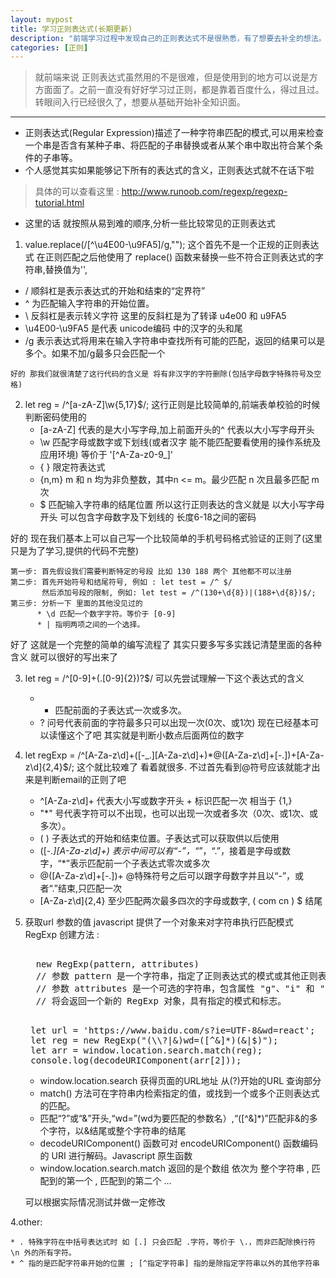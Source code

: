 ```yaml
---
layout: mypost
title: 学习正则表达式(长期更新)
description: "前端学习过程中发现自己的正则表达式不是很熟悉，有了想要去补全的想法。于是，便有了下面几条简单的总结。"
categories: [正则]
---
```




> 就前端来说 正则表达式虽然用的不是很难，但是使用到的地方可以说是方方面面了。之前一直没有好好学习过正则，都是靠着百度什么，得过且过。转眼间入行已经很久了，想要从基础开始补全知识面。

---

* 正则表达式(Regular Expression)描述了一种字符串匹配的模式,可以用来检查一个串是否含有某种子串、将匹配的子串替换或者从某个串中取出符合某个条件的子串等。
* 个人感觉其实如果能够记下所有的表达式的含义，正则表达式就不在话下啦

> 具体的可以查看这里 :  http://www.runoob.com/regexp/regexp-tutorial.html

* 这里的话 就按照从易到难的顺序,分析一些比较常见的正则表达式

 1. value.replace(/[^\u4E00-\u9FA5]/g,"");
    这个首先不是一个正规的正则表达式 在正则匹配之后他使用了 replace() 函数来替换一些不符合正则表达式的字符串,替换值为'',
   * / 顺斜杠是表示表达式的开始和结束的“定界符”
   * ^ 为匹配输入字符串的开始位置。
   * \ 反斜杠是表示转义字符 这里的反斜杠是为了转译 u4e00 和 u9FA5
   * \u4E00-\u9FA5 是代表 unicode编码 中的汉字的头和尾
   * /g 表示表达式将用来在输入字符串中查找所有可能的匹配，返回的结果可以是多个。如果不加/g最多只会匹配一个
   
    好的 那我们就很清楚了这行代码的含义是 将有非汉字的字符删除(包括字母数字特殊符号及空格)

 2. let reg = /^[a-zA-Z]\w{5,17}$/;
    这行正则是比较简单的,前端表单校验的时候判断密码使用的
    * [a-zA-Z] 代表的是大小写字母,加上前面开头的^ 代表以大小写字母开头
    * \w 匹配字母或数字或下划线(或者汉字 能不能匹配要看使用的操作系统及应用环境) 等价于 '[^A-Za-z0-9_]'
    * { } 限定符表达式
    * {n,m} m 和 n 均为非负整数，其中n <= m。最少匹配 n 次且最多匹配 m 次
    * $ 匹配输入字符串的结尾位置
    所以这行正则表达的含义就是 以大小写字母开头 可以包含字母数字及下划线的 长度6-18之间的密码

 好的 现在我们基本上可以自己写一个比较简单的手机号码格式验证的正则了(这里只是为了学习,提供的代码不完整)
    
    第一步: 首先假设我们需要判断特定的号段 比如 130 188 两个 其他都不可以注册
    第二步: 首先开始符号和结尾符号, 例如 : let test = /^ $/
           然后添加号段的限制, 例如: let test = /^(130+\d{8})|(188+\d{8})$/;
    第三步: 分析一下 里面的其他没见过的
          * \d 匹配一个数字字符。等价于 [0-9]
          * | 指明两项之间的一个选择。
    
   好了 这就是一个完整的简单的编写流程了  其实只要多写多实践记清楚里面的各种含义 就可以很好的写出来了

 3. let reg = /^[0-9]+(.[0-9]{2})?$/
    可以先尝试理解一下这个表达式的含义
    * +	匹配前面的子表达式一次或多次。
    * ? 问号代表前面的字符最多只可以出现一次(0次、或1次)
    现在已经基本可以读懂这个了吧 其实就是判断小数点后面两位的数字

 4. let regExp = /^[A-Za-z\d]+([-_.][A-Za-z\d]+)*@([A-Za-z\d]+[-.])+[A-Za-z\d]{2,4}$/;
    这个就比较难了 看着就很多. 不过首先看到@符号应该就能才出来是判断email的正则了吧
    * ^[A-Za-z\d]+ 代表大小写或数字开头 + 标识匹配一次 相当于 {1,}
    * "*" 号代表字符可以不出现，也可以出现一次或者多次（0次、或1次、或多次）。
    * ( ) 子表达式的开始和结束位置。子表达式可以获取供以后使用
    * ([-_.][A-Za-z\d]+) 表示中间可以有“-”，“_”，“.”，接着是字母或数字，“*”表示匹配前一个子表达式零次或多次
    * @([A-Za-z\d]+[-.])+ @特殊符号之后可以跟字母数字并且以“-”，或者“.”结束,只匹配一次
    * [A-Za-z\d]{2,4} 至少匹配两次最多四次的字母或数字, ( com cn ) $ 结尾

 5. 获取url 参数的值
    javascript 提供了一个对象来对字符串执行匹配模式 RegExp
    创建方法 :

    <pre>

      new RegExp(pattern, attributes)
      // 参数 pattern 是一个字符串，指定了正则表达式的模式或其他正则表达式。
      // 参数 attributes 是一个可选的字符串，包含属性 "g"、"i" 和 "m"，分别用于指定全局匹配、区分大小写的匹配和多行匹配。
      // 将会返回一个新的 RegExp 对象，具有指定的模式和标志。

    </pre>
    
    <pre>
     let url = 'https://www.baidu.com/s?ie=UTF-8&wd=react';
     let reg = new RegExp("(\\?|&)wd=([^&]*)(&|$)");
     let arr = window.location.search.match(reg);
     console.log(decodeURIComponent(arr[2]));
    </pre>

     * window.location.search 获得页面的URL地址 从(?)开始的URL 查询部分
     * match() 方法可在字符串内检索指定的值，或找到一个或多个正则表达式的匹配。
     * 匹配“?”或“&”开头,“wd=”(wd为要匹配的参数名）,“([^&]*)”匹配非&的多个字符，以&结尾或整个字符串的结尾
     * decodeURIComponent() 函数可对 encodeURIComponent() 函数编码的 URI 进行解码。Javascript 原生函数
     * window.location.search.match 返回的是个数组 依次为 整个字符串 , 匹配到的第一个 , 匹配到的第二个 ...

      可以根据实际情况测试并做一定修改

4.other:
 
    * . 特殊字符在中括号表达式时 如 [.] 只会匹配 .字符，等价于 \.，而非匹配除换行符 \n 外的所有字符。
    * ^ 指的是匹配字符串开始的位置 ; [^指定字符串] 指的是除指定字符串以外的其他字符串






